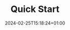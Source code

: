 ---
weight: 1000
title: "Quick Start"
description: "Get started with Chapar."
icon: rocket
lead: ""
date: "2024-02-25T15:18:24+01:00"
lastmod: "2024-02-25T15:18:24+01:00"
draft: false
images: []
---